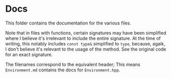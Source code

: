 # Docs

This folder contains the documentation for the various files.

Note that in files with functions, certain signatures may have been simplified where I believe it's irrelevant to include the entire signature. At the time of writing, this notably includes `const type&` simplified to `type`, because, agaik, I don't believe it's relevant to the usage of the method. See the original code for an exact signature.

The filenames correspond to the equivalent header; This means `Environment.md` contains the docs for `Environment.hpp`.
